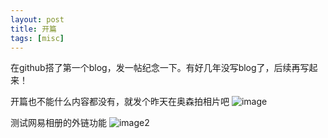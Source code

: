 ```yaml
---
layout: post
title: 开篇
tags: [misc]
---
```


在github搭了第一个blog，发一帖纪念一下。有好几年没写blog了，后续再写起来！

开篇也不能什么内容都没有，就发个昨天在奥森拍相片吧
![image](http://zhouhengmin.github.io/images/1.jpg)

测试网易相册的外链功能
![image2](http://img1.ph.126.net/qZu_PXPk5M2YOf9lZJrzYA==/1147854955043566999.jpg)



